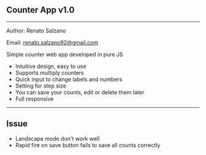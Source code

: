 ## Counter App v1.0

---

Author: Renato Salzano

Email: [renato.salzano92@gmail.com](mailto:renato.salzano92@gmail.com)

Simple counter web app developed in pure JS

- Intuitive design, easy to use
- Supports multiply counters
- Quick input to change labels and numbers
- Setting for step size
- You can save your counts, edit or delete them later
- Full responsive

---

## Issue

- Landscape mode don't work well
- Rapid fire on save button fails to save all counts correctly
